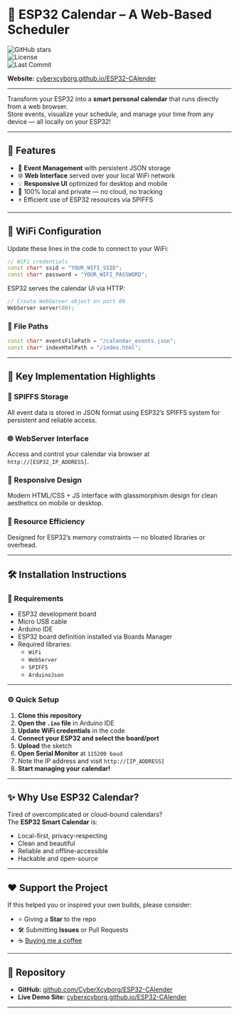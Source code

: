 # 📅 ESP32 Calendar – A Web-Based Scheduler

![GitHub stars](https://img.shields.io/github/stars/CyberXcyborg/ESP32-CAlender?style=social)  
![License](https://img.shields.io/github/license/CyberXcyborg/ESP32-CAlender)  
![Last Commit](https://img.shields.io/github/last-commit/CyberXcyborg/ESP32-CAlender)

**Website:** [cyberxcyborg.github.io/ESP32-CAlender](https://cyberxcyborg.github.io/ESP32-CAlender)

---

Transform your ESP32 into a **smart personal calendar** that runs directly from a web browser.  
Store events, visualize your schedule, and manage your time from any device — all locally on your ESP32!

---

## 🔧 Features

- 📅 **Event Management** with persistent JSON storage  
- 🌐 **Web Interface** served over your local WiFi network  
- 💡 **Responsive UI** optimized for desktop and mobile  
- 🔐 100% local and private — no cloud, no tracking  
- ⚡ Efficient use of ESP32 resources via SPIFFS

---

## 📡 WiFi Configuration

Update these lines in the code to connect to your WiFi:

```cpp
// WiFi credentials
const char* ssid = "YOUR_WIFI_SSID";
const char* password = "YOUR_WIFI_PASSWORD";
```

ESP32 serves the calendar UI via HTTP:

```cpp
// Create WebServer object on port 80
WebServer server(80);
```

### 📁 File Paths

```cpp
const char* eventsFilePath = "/calendar_events.json";
const char* indexHtmlPath = "/index.html";
```

---

## 🚀 Key Implementation Highlights

### 🧠 SPIFFS Storage  
All event data is stored in JSON format using ESP32’s SPIFFS system for persistent and reliable access.

### 🌐 WebServer Interface  
Access and control your calendar via browser at `http://[ESP32_IP_ADDRESS]`.

### 📱 Responsive Design  
Modern HTML/CSS + JS interface with glassmorphism design for clean aesthetics on mobile or desktop.

### 🔋 Resource Efficiency  
Designed for ESP32’s memory constraints — no bloated libraries or overhead.

---

## 🛠️ Installation Instructions

### 🧰 Requirements

- ESP32 development board  
- Micro USB cable  
- Arduino IDE  
- ESP32 board definition installed via Boards Manager  
- Required libraries:
  - `WiFi`
  - `WebServer`
  - `SPIFFS`
  - `ArduinoJson`

---

### ⚙️ Quick Setup

1. **Clone this repository**  
2. **Open the `.ino` file** in Arduino IDE  
3. **Update WiFi credentials** in the code  
4. **Connect your ESP32 and select the board/port**  
5. **Upload** the sketch  
6. **Open Serial Monitor** at `115200 baud`  
7. Note the IP address and visit `http://[IP_ADDRESS]`  
8. **Start managing your calendar!**

---

## ✨ Why Use ESP32 Calendar?

Tired of overcomplicated or cloud-bound calendars?  
The **ESP32 Smart Calendar** is:

- Local-first, privacy-respecting  
- Clean and beautiful  
- Reliable and offline-accessible  
- Hackable and open-source

---

## ❤️ Support the Project

If this helped you or inspired your own builds, please consider:

- ⭐ Giving a **Star** to the repo  
- 🛠️ Submitting **Issues** or Pull Requests  
- ☕ [Buying me a coffee](https://www.buymeacoffee.com/cyberxcyborg)

---

## 📂 Repository

- **GitHub:** [github.com/CyberXcyborg/ESP32-CAlender](https://github.com/CyberXcyborg/ESP32-CAlender)  
- **Live Demo Site:** [cyberxcyborg.github.io/ESP32-CAlender](https://cyberxcyborg.github.io/ESP32-CAlender)

---
